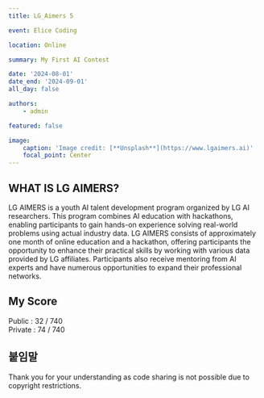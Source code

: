 ```yaml
---
title: LG_Aimers 5

event: Elice Coding 

location: Online

summary: My First AI Contest

date: '2024-08-01'
date_end: '2024-09-01'
all_day: false

authors:
    - admin

featured: false

image:
    caption: 'Image credit: [**Unsplash**](https://www.lgaimers.ai)'
    focal_point: Center
---
```


## WHAT IS LG AIMERS?
LG AIMERS is a youth AI talent development program organized by LG AI researchers. This program combines AI education with hackathons, enabling participants to gain hands-on experience solving real-world problems using actual industry data. LG AIMERS consists of approximately one month of online education and a hackathon, offering participants the opportunity to enhance their practical skills by working with various data provided by LG affiliates. Participants also receive mentoring from AI experts and have numerous opportunities to expand their professional networks.

## My Score
Public : 32 / 740
</br>
Private : 74 / 740

## 붙임말
Thank you for your understanding as code sharing is not possible due to copyright restrictions.
